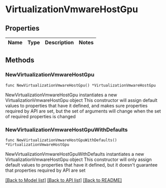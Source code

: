 # VirtualizationVmwareHostGpu

## Properties

Name | Type | Description | Notes
------------ | ------------- | ------------- | -------------

## Methods

### NewVirtualizationVmwareHostGpu

`func NewVirtualizationVmwareHostGpu() *VirtualizationVmwareHostGpu`

NewVirtualizationVmwareHostGpu instantiates a new VirtualizationVmwareHostGpu object
This constructor will assign default values to properties that have it defined,
and makes sure properties required by API are set, but the set of arguments
will change when the set of required properties is changed

### NewVirtualizationVmwareHostGpuWithDefaults

`func NewVirtualizationVmwareHostGpuWithDefaults() *VirtualizationVmwareHostGpu`

NewVirtualizationVmwareHostGpuWithDefaults instantiates a new VirtualizationVmwareHostGpu object
This constructor will only assign default values to properties that have it defined,
but it doesn't guarantee that properties required by API are set


[[Back to Model list]](../README.md#documentation-for-models) [[Back to API list]](../README.md#documentation-for-api-endpoints) [[Back to README]](../README.md)


